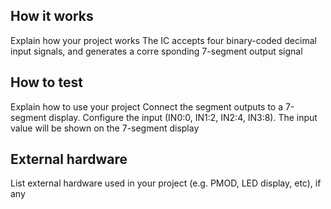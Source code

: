 <!---

This file is used to generate your project datasheet. Please fill in the information below and delete any unused
sections.

You can also include images in this folder and reference them in the markdown. Each image must be less than
512 kb in size, and the combined size of all images must be less than 1 MB.
-->

## How it works

Explain how your project works
The IC accepts four binary-coded decimal input signals, and generates a corre
sponding 7-segment output signal

## How to test

Explain how to use your project
 Connect the segment outputs to a 7-segment display. Configure the input (IN0:0,
 IN1:2, IN2:4, IN3:8). The input value will be shown on the 7-segment display

## External hardware

List external hardware used in your project (e.g. PMOD, LED display, etc), if any
